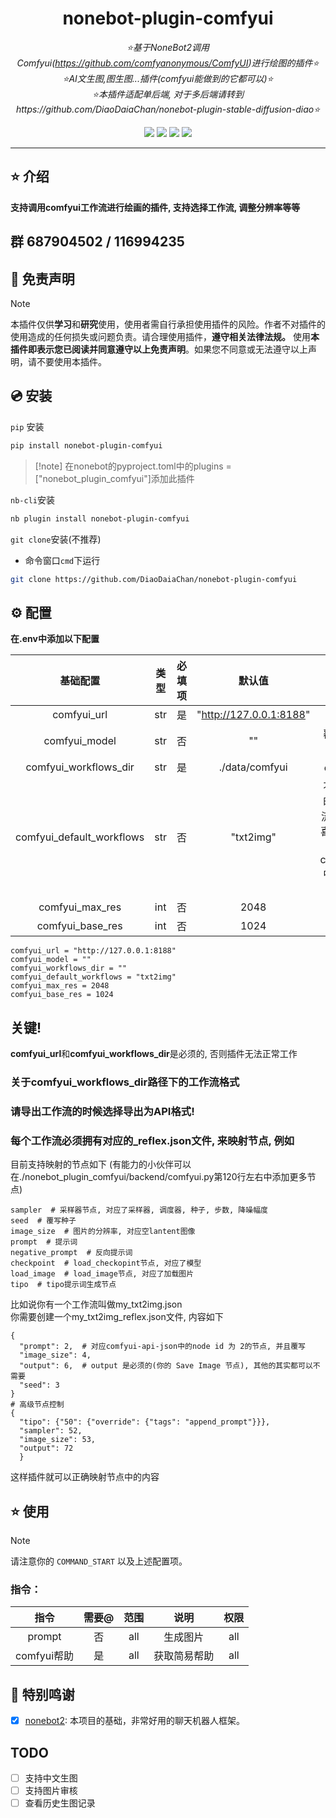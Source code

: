 <div align="center">

# nonebot-plugin-comfyui

_⭐基于NoneBot2调用Comfyui(https://github.com/comfyanonymous/ComfyUI)进行绘图的插件⭐_  
_⭐AI文生图,图生图...插件(comfyui能做到的它都可以)⭐_  
_⭐本插件适配单后端, 对于多后端请转到https://github.com/DiaoDaiaChan/nonebot-plugin-stable-diffusion-diao⭐_

<a href="https://www.python.org/downloads/release/python-390/"><img src="https://img.shields.io/badge/python-3.10+-blue"></a>  <a href=""><img src="https://img.shields.io/badge/QQ-437012661-yellow"></a> <a href="https://github.com/Cvandia/nonebot-plugin-game-torrent/blob/main/LICENCE"><img src="https://img.shields.io/badge/license-MIT-blue"></a> <a href="https://v2.nonebot.dev/"><img src="https://img.shields.io/badge/Nonebot2-2.2.0+-red"></a>

</div>

---

## ⭐ 介绍

**支持调用comfyui工作流进行绘画的插件, 支持选择工作流, 调整分辨率等等**
## 群 687904502 / 116994235

## 📜 免责声明

> [!note]
> 本插件仅供**学习**和**研究**使用，使用者需自行承担使用插件的风险。作者不对插件的使用造成的任何损失或问题负责。请合理使用插件，**遵守相关法律法规。**
使用**本插件即表示您已阅读并同意遵守以上免责声明**。如果您不同意或无法遵守以上声明，请不要使用本插件。


## 💿 安装

`pip` 安装

```bash
pip install nonebot-plugin-comfyui
```
> [!note] 在nonebot的pyproject.toml中的plugins = ["nonebot_plugin_comfyui"]添加此插件

`nb-cli`安装
```bash
nb plugin install nonebot-plugin-comfyui
```

`git clone`安装(不推荐)

- 命令窗口`cmd`下运行
```bash
git clone https://github.com/DiaoDaiaChan/nonebot-plugin-comfyui
```

## ⚙️ 配置

**在.env中添加以下配置**

|      基础配置      | 类型  | 必填项 |           默认值           |                                     说明                                     |
|:--------------:|:---:|:---:|:-----------------------:|:--------------------------------------------------------------------------:|
|  comfyui_url   | str |  是  | "http://127.0.0.1:8188" |                                comfyui后端地址                                 |
|comfyui_model| str |  否  |           ""            |                              覆写加载模型节点的时候使用的模型                              |
|  comfyui_workflows_dir  | str |  是  |     ./data/comfyui      |                                comfyui工作流路径                                |
| comfyui_default_workflows | str |  否  |        "txt2img"        | 不传入工作流参数的时候默认使用的工作流名称(请你自己准备喜欢的工作流, 或者复制本仓库中的comfyui_work_flows中的工作流来学习使用) |
|  comfyui_max_res  | int |  否  |          2048           |                                 最大分辨率 ^ 2                                  |
| comfyui_base_res | int |  否  |          1024           |                                 基础分辨率 ^ 2                                  |


```env
comfyui_url = "http://127.0.0.1:8188"
comfyui_model = ""
comfyui_workflows_dir = ""
comfyui_default_workflows = "txt2img"
comfyui_max_res = 2048
comfyui_base_res = 1024
```

## 关键!
**comfyui_url**和**comfyui_workflows_dir**是必须的, 否则插件无法正常工作
### 关于comfyui_workflows_dir路径下的工作流格式
### 请导出工作流的时候选择导出为API格式!
### 每个工作流必须拥有对应的_reflex.json文件, 来映射节点, 例如
目前支持映射的节点如下 (有能力的小伙伴可以在./nonebot_plugin_comfyui/backend/comfyui.py第120行左右中添加更多节点)
```
sampler  # 采样器节点, 对应了采样器, 调度器, 种子, 步数, 降噪幅度
seed  # 覆写种子
image_size  # 图片的分辨率, 对应空lantent图像
prompt  # 提示词
negative_prompt  # 反向提示词
checkpoint  # load_checkopint节点, 对应了模型
load_image  # load_image节点, 对应了加载图片
tipo  # tipo提示词生成节点
```
比如说你有一个工作流叫做my_txt2img.json  
你需要创建一个my_txt2img_reflex.json文件, 内容如下
````
{
  "prompt": 2,  # 对应comfyui-api-json中的node id 为 2的节点, 并且覆写
  "image_size": 4,
  "output": 6,  # output 是必须的(你的 Save Image 节点), 其他的其实都可以不需要
  "seed": 3
}
# 高级节点控制
{
  "tipo": {"50": {"override": {"tags": "append_prompt"}}},
  "sampler": 52,
  "image_size": 53,
  "output": 72
  }
````
这样插件就可以正确映射节点中的内容
## ⭐ 使用

> [!note]
> 请注意你的 `COMMAND_START` 以及上述配置项。

### 指令：

|    指令     | 需要@ | 范围 |   说明    |权限|
|:---------:|:---:|:---:|:-------:|:---:|
|  prompt   |  否  |all|  生成图片   |all|
| comfyui帮助 |  是  |all| 获取简易帮助  |all|


## 💝 特别鸣谢

- [x] [nonebot2](https://github.com/nonebot/nonebot2): 本项目的基础，非常好用的聊天机器人框架。

## TODO
- [ ] 支持中文生图
- [ ] 支持图片审核
- [ ] 查看历史生图记录